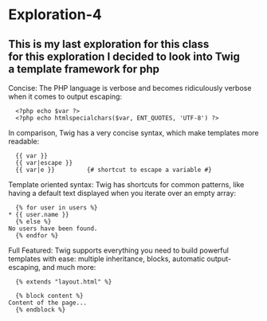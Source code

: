 # Exploration-4

## This is my last exploration for this class<br>for this exploration I decided to look into Twig<br>a template framework for php

Concise: The PHP language is verbose and becomes ridiculously verbose when it comes to output escaping:

      <?php echo $var ?>
      <?php echo htmlspecialchars($var, ENT_QUOTES, 'UTF-8') ?>
      
In comparison, Twig has a very concise syntax, which make templates more readable:

      {{ var }}
      {{ var|escape }}
      {{ var|e }}         {# shortcut to escape a variable #}
      
Template oriented syntax: Twig has shortcuts for common patterns, like having a default text displayed when you iterate over an empty array:

      {% for user in users %}
    * {{ user.name }}
      {% else %}
    No users have been found.
      {% endfor %}
      
Full Featured: Twig supports everything you need to build powerful templates with ease: multiple inheritance, blocks, automatic output-escaping, and much more:

      {% extends "layout.html" %}

      {% block content %}
    Content of the page...
      {% endblock %}
   

